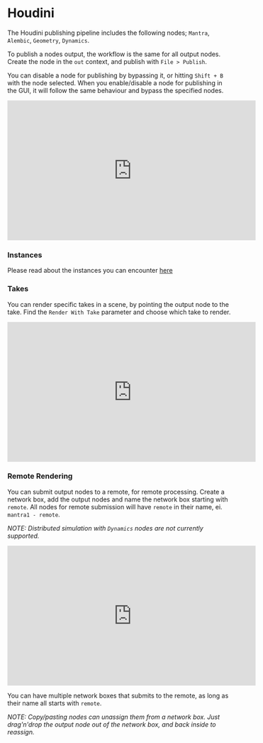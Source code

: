 # Houdini

The Houdini publishing pipeline includes the following nodes; ```Mantra```, ```Alembic```, ```Geometry```, ```Dynamics```.

To publish a nodes output, the workflow is the same for all output nodes. Create the node in the ```out``` context, and publish with ```File > Publish```.

You can disable a node for publishing by bypassing it, or hitting ```Shift + B``` with the node selected. When you enable/disable a node for publishing in the GUI, it will follow the same behaviour and bypass the specified nodes.

<iframe width="560" height="315" src="https://www.youtube.com/embed/245hB9_QSWk" frameborder="0" allowfullscreen></iframe>

### Instances

Please read about the instances you can encounter [here](instances.md)

### Takes

You can render specific takes in a scene, by pointing the output node to the take. Find the ```Render With Take``` parameter and choose which take to render.

<iframe width="560" height="315" src="https://www.youtube.com/embed/yvjXr78FdyY" frameborder="0" allowfullscreen></iframe>

### Remote Rendering

You can submit output nodes to a remote, for remote processing. Create a network box, add the output nodes and name the network box starting with ```remote```. All nodes for remote submission will have ```remote``` in their name, ei. ```mantra1 - remote```.

*NOTE: Distributed simulation with ```Dynamics``` nodes are not currently supported.*

<iframe width="560" height="315" src="https://www.youtube.com/embed/sGYEApiuoh4" frameborder="0" allowfullscreen></iframe>

You can have multiple network boxes that submits to the remote, as long as their name all starts with ```remote```.

*NOTE: Copy/pasting nodes can unassign them from a network box. Just drag'n'drop the output node out of the network box, and back inside to reassign.*
